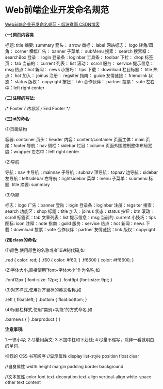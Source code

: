 # Web前端企业开发命名规范



[Web前端企业开发命名规范 - 烟波煮雨 CSDN博客](https://blog.csdn.net/qq_37275680/article/details/78283303)



**(一)网页内容类**

标题: title 
摘要: summary 
箭头： arrow 
商标： label 
网站标志： logo 
转角/圆角： corner 
横幅广告： banner 
子菜单： subMenu 
搜索： search 
搜索框： searchBox 
登录： login 
登录条：loginbar 
工具条： toolbar 
下拉： drop 
标签页： tab 
当前的： current 
列表： list 
滚动： scroll 
服务： service 
提示信息： msg 
热点：hot 
新闻： news 
小技巧： tips 
下载： download 
栏目标题： title 
热点： hot 
加入： joinus 
注册： regsiter 
指南： guide 
友情链接： friendlink 
状态： status 
版权： copyright 
按钮： btn 
合作伙伴： partner 
投票： vote 
左右中：left right center

**(二)注释的写法:**

/* Footer */ 
内容区 
/* End Footer */

**(三)id的命名:**

(1)页面结构

容器: container 
页头：header 
内容：content/container 
页面主体：main 
页尾：footer 
导航：nav 
侧栏：sidebar 
栏目：column 
页面外围控制整体布局宽度：wrapper 
左右中：left right center

(2)导航

导航：nav 
主导航：mainnav 
子导航：subnav 
顶导航：topnav 
边导航：sidebar 
左导航：leftsidebar 
右导航：rightsidebar 
菜单：menu 
子菜单：submenu 
标题: title 
摘要: summary

(3)功能

标志：logo 
广告：banner 
登陆：login 
登录条：loginbar 
注册：regsiter 
搜索：search 
功能区：shop 
标题：title 
加入：joinus 
状态：status 
按钮：btn 
滚动：scroll 
标签页：tab 
文章列表：list 
提示信息：msg 
当前的: current 
小技巧：tips 
图标: icon 
注释：note 
指南：guild 
服务：service 
热点：hot 
新闻：news 
下载：download 
投票：vote 
合作伙伴：partner 
友情链接：link 
版权：copyright

**(四)class的命名:**

(1)颜色:使用颜色的名称或者16进制代码,如

.red { color: red; } 
.f60 { color: #f60; } 
.ff8600 { color: #ff8600; }

(2)字体大小,直接使用”font+字体大小”作为名称,如

.font12px { font-size: 12px; } 
.font9pt {font-size: 9pt; }

(3)对齐样式,使用对齐目标的英文名称,如

.left { float:left; } 
.bottom { float:bottom; }

(4)标题栏样式,使用”类别+功能”的方式命名,如

.barnews { } 
.barproduct { }

**注意事项:**

1.一律小写; 
2.尽量用英文; 
3.不加中杠和下划线; 
4.尽量不缩写，除非一看就明白的单词.

推荐的 CSS 书写顺序 
//显示属性 
display 
list-style 
position 
float 
clear

//自身属性 
width 
height 
margin 
padding 
border 
background

//文本属性 
color 
font 
text-decoration 
text-align 
vertical-align 
white-space 
other text 
content